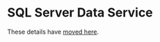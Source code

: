 # SQL Server Data Service

These details have [moved here](../services/sql-server-data-service.md).
